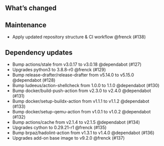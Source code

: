 ## What’s changed

##  Maintenance

- Apply updated repository structure & CI workflow @frenck (#138)

##  Dependency updates

-  Bump actions/stale from v3.0.17 to v3.0.18 @dependabot (#127)
-  Upgrades python3 to 3.8.8-r0 @frenck (#129)
-  Bump release-drafter/release-drafter from v5.14.0 to v5.15.0 @dependabot (#128)
-  Bump ludeeus/action-shellcheck from 1.0.0 to 1.1.0 @dependabot (#130)
-  Bump docker/build-push-action from v2.3.0 to v2.4.0 @dependabot (#131)
-  Bump docker/setup-buildx-action from v1.1.1 to v1.1.2 @dependabot (#133)
-  Bump docker/setup-qemu-action from v1.0.1 to v1.0.2 @dependabot (#132)
-  Bump actions/cache from v2.1.4 to v2.1.5 @dependabot (#134)
-  Upgrades cython to 0.29.21-r1 @frenck (#135)
-  Bump brpaz/hadolint-action from v1.3.1 to v1.4.0 @dependabot (#136)
- Upgrades add-on base image to v9.2.0 @frenck (#137)
